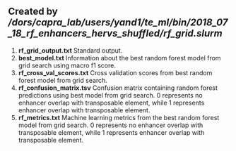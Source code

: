## Created by */dors/capra_lab/users/yand1/te_ml/bin/2018_07_18_rf_enhancers_hervs_shuffled/rf_grid.slurm*
1. **rf_grid_output.txt**
Standard output.
2. **best_model.txt**
Information about the best random forest model from grid search using macro f1 score.
3. **rf_cross_val_scores.txt**
Cross validation scores from best random forest model from grid search.
4. **rf_confusion_matrix.tsv**
Confusion matrix containing random forest predictions using best model from grid search. 0 represents no enhancer overlap with transposable element, while 1 represents enhancer overlap with transposable element.
5. **rf_metrics.txt**
Machine learning metrics from the best random forest model from grid search. 0 represents no enhancer overlap with transposable element, while 1 represents enhancer overlap with transposable element.
